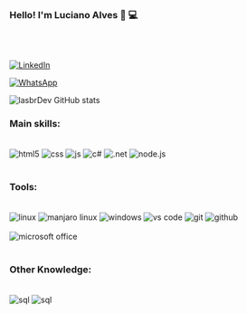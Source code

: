 ### Hello! I'm Luciano Alves 🤙 💻

<br/>
<br/>

[![LinkedIn](https://img.shields.io/badge/LinkedIn-0077B5?style=for-the-badge&logo=linkedin&logoColor=white)](https://www.linkedin.com/in/lasbrdev/)

[![WhatsApp](https://img.shields.io/badge/WhatsApp-25D366?style=for-the-badge&logo=whatsapp&logoColor=white)](https://contate.me/5513997445563)

![lasbrDev GitHub stats](https://github-readme-stats.vercel.app/api?username=lasbrDev&show_icons=true&theme=dracula)

### Main skills:

<div style="display: inline-block"><br/>

  <img align="center" alt="html5" src="https://img.shields.io/badge/HTML5-E34F26?style=for-the-badge&logo=html5&logoColor=white"/>
  <img align="center" alt="css" src="	https://img.shields.io/badge/CSS3-1572B6?style=for-the-badge&logo=css3&logoColor=white"/>
  <img align="center" alt="js" src="	https://img.shields.io/badge/JavaScript-F7DF1E?style=for-the-badge&logo=javascript&logoColor=black"/>
  <img align="center" alt="c#" src="	https://img.shields.io/badge/C%23-239120?style=for-the-badge&logo=c-sharp&logoColor=white"/>
  <img align="center" alt=".net" src="	https://img.shields.io/badge/.NET-5C2D91?style=for-the-badge&logo=.net&logoColor=white"/>
  <img align="center" alt="node.js" src="	 https://img.shields.io/badge/Node.js-43853D?style=for-the-badge&logo=node.js&logoColor=white"/>

</div> <br /><br />

### Tools:

<div style="display:inline-block"><br />

  <img align="center" alt="linux" src="	 https://img.shields.io/badge/Linux-FCC624?style=for-the-badge&logo=linux&logoColor=black"/>
  <img align="center" alt="manjaro linux" src="	 https://img.shields.io/badge/manjaro-35BF5C?style=for-the-badge&logo=manjaro&logoColor=white"/>
  <img align="center" alt="windows" src="	 https://img.shields.io/badge/Windows-0078D6?style=for-the-badge&logo=windows&logoColor=white"/>
  <img align="center" alt="vs code" src="	 https://img.shields.io/badge/Visual_Studio_Code-0078D4?style=for-the-badge&logo=visual%20studio%20code&logoColor=white"/>
  <img align="center" alt="git" src="	 https://img.shields.io/badge/GIT-E44C30?style=for-the-badge&logo=git&logoColor=white"/>
  <img align="center" alt="github" src="	 https://img.shields.io/badge/GitHub-100000?style=for-the-badge&logo=github&logoColor=white"/><br /><br />
  <img align="center" alt="microsoft office" src="	 https://img.shields.io/badge/Microsoft_Office-D83B01?style=for-the-badge&logo=microsoft-office&logoColor=white"/>

</div><br /><br />

### Other Knowledge:

<div style="display: inline-block"><br />

<img  align="center" alt="sql" src="	https://img.shields.io/badge/MySQL-005C84?style=for-the-badge&logo=mysql&logoColor=white"/>
<img  align="center" alt="sql" src="	https://img.shields.io/badge/MongoDB-4EA94B?style=for-the-badge&logo=mongodb&logoColor=white"/> <br/><br/>

</div>
